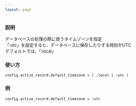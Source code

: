 ```yaml
---
layout: page
---
```


### 説明

データベースの処理の際に使うタイムゾーンを指定  
「:utc」を設定すると、データベースに保存したりする時刻がUTC  
デフォルトでは、「:local」

### 使い方

    config.active_record.default_timezone = ( :local | :utc )

### 例

    config.active_record.default_timezone = :utc
